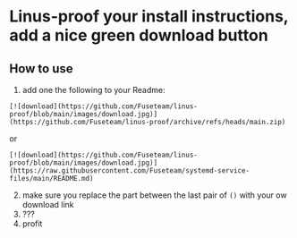# Linus-proof your install instructions, add a nice green download button

## How to use
1. add one the following to your Readme:
```
[![download](https://github.com/Fuseteam/linus-proof/blob/main/images/download.jpg)](https://github.com/Fuseteam/linus-proof/archive/refs/heads/main.zip)
```
or
```
[![download](https://github.com/Fuseteam/linus-proof/blob/main/images/download.jpg)](https://raw.githubusercontent.com/Fuseteam/systemd-service-files/main/README.md)
```
2. make sure you replace the part between the last pair of `()` with your ow download link
3. ???
4. profit
